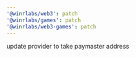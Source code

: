 ```yaml
---
'@winrlabs/web3': patch
'@winrlabs/games': patch
'@winrlabs/web3-games': patch
---
```


update provider to take paymaster address
